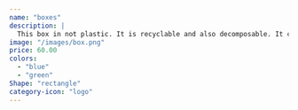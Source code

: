 ```yaml
---
name: "boxes"
description: |
  This box in not plastic. It is recyclable and also decomposable. It comes in a 6-pack, just like juice boxes, but it is way healthier. It has no smell and little taste. Plus, it is safe to give messy kids as it does not stain. It is perfect for hot summer days to help you feel cool in the heat. The box will stay nice and cool when refrigerated. Diet water is all natural and is an ancient secret of all civilization prior to beverages just being unhealthy liquid sugar. Below is a quote from Prime Minister Justin Trudeau on trying to describe the water box.   
image: "/images/box.png"
price: 60.00
colors:
  - "blue"
  - "green"
Shape: "rectangle"
category-icon: "logo"
---
```

